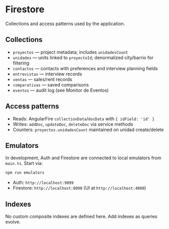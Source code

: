 # Firestore

Collections and access patterns used by the application.

## Collections

- `proyectos` — project metadata; includes `unidadesCount`
- `unidades` — units linked to `proyectoId`; denormalized city/barrio for filtering
- `contactos` — contacts with preferences and interview planning fields
- `entrevistas` — interview records
- `ventas` — sales/rent records
- `comparativas` — saved comparisons
- `eventos` — audit log (see Monitor de Eventos)

## Access patterns

- Reads: AngularFire `collectionData`/`docData` with `{ idField: 'id' }`
- Writes: `addDoc`, `updateDoc`, `deleteDoc` via service methods
- Counters: `proyectos.unidadesCount` maintained on unidad create/delete

## Emulators

In development, Auth and Firestore are connected to local emulators from `main.ts`. Start via:

```bash
npm run emulators
```

- Auth: `http://localhost:9099`
- Firestore: `http://localhost:8090` (UI at `http://localhost:4000`)

## Indexes

No custom composite indexes are defined here. Add indexes as queries evolve.
